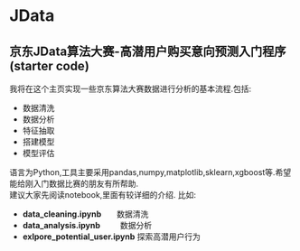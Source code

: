 # JData
京东JData算法大赛-高潜用户购买意向预测入门程序(starter code)
------------
我将在这个主页实现一些京东算法大赛数据进行分析的基本流程.包括:  
- 数据清洗
- 数据分析
- 特征抽取
- 搭建模型
- 模型评估  

语言为Python,工具主要采用pandas,numpy,matplotlib,sklearn,xgboost等.希望能给刚入门数据比赛的朋友有所帮助.  
建议大家先阅读notebook,里面有较详细的介绍. 比如:
- **data_cleaning.ipynb**              数据清洗
- **data_analysis.ipynb**              数据分析
- **exlpore_potential_user.ipynb**     探索高潜用户行为  


